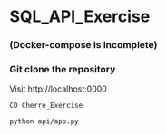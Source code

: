 # SQL_API_Exercise

### (Docker-compose is incomplete)

### Git clone the repository

Visit http://localhost:0000

```
CD Cherre_Exercise

python api/app.py
```

